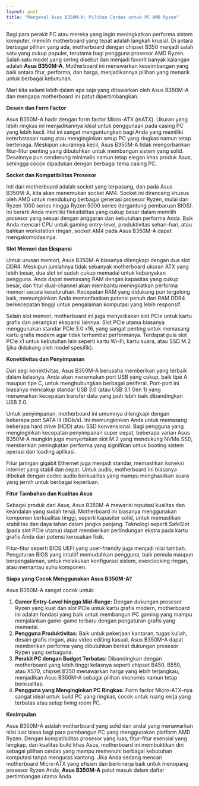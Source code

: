 ```yaml
---
layout: post
title: "Mengenal Asus B350M-A: Pilihan Cerdas untuk PC AMD Ryzen"
---
```


Bagi para perakit PC atau mereka yang ingin meningkatkan performa sistem komputer, memilih motherboard yang tepat adalah langkah krusial. Di antara berbagai pilihan yang ada, motherboard dengan chipset B350 menjadi salah satu yang cukup populer, terutama bagi pengguna prosesor AMD Ryzen. Salah satu model yang sering disebut dan menjadi favorit banyak kalangan adalah **Asus B350M-A**. Motherboard ini menawarkan keseimbangan yang baik antara fitur, performa, dan harga, menjadikannya pilihan yang menarik untuk berbagai kebutuhan.

Mari kita selami lebih dalam apa saja yang ditawarkan oleh Asus B350M-A dan mengapa motherboard ini patut dipertimbangkan.

**Desain dan Form Factor**

Asus B350M-A hadir dengan form factor Micro-ATX (mATX). Ukuran yang lebih ringkas ini menjadikannya ideal untuk penggunaan pada casing PC yang lebih kecil. Hal ini sangat menguntungkan bagi Anda yang memiliki keterbatasan ruang atau menginginkan setup PC yang ringkas namun tetap bertenaga. Meskipun ukurannya kecil, Asus B350M-A tidak mengorbankan fitur-fitur penting yang dibutuhkan untuk membangun sistem yang solid. Desainnya pun cenderung minimalis namun tetap elegan khas produk Asus, sehingga cocok dipadukan dengan berbagai tema casing PC.

**Socket dan Kompatibilitas Prosesor**

Inti dari motherboard adalah socket yang terpasang, dan pada Asus B350M-A, kita akan menemukan socket AM4. Socket ini dirancang khusus oleh AMD untuk mendukung berbagai generasi prosesor Ryzen, mulai dari Ryzen 1000 series hingga Ryzen 5000 series (tergantung pembaruan BIOS). Ini berarti Anda memiliki fleksibilitas yang cukup besar dalam memilih prosesor yang sesuai dengan anggaran dan kebutuhan performa Anda. Baik Anda mencari CPU untuk gaming entry-level, produktivitas sehari-hari, atau bahkan workstation ringan, socket AM4 pada Asus B350M-A dapat mengakomodasinya.

**Slot Memori dan Ekspansi**

Untuk urusan memori, Asus B350M-A biasanya dilengkapi dengan dua slot DDR4. Meskipun jumlahnya tidak sebanyak motherboard ukuran ATX yang lebih besar, dua slot ini sudah cukup memadai untuk kebanyakan pengguna. Anda dapat memasang RAM dengan kapasitas yang cukup besar, dan fitur dual-channel akan membantu meningkatkan performa memori secara keseluruhan. Kecepatan RAM yang didukung pun tergolong baik, memungkinkan Anda memanfaatkan potensi penuh dari RAM DDR4 berkecepatan tinggi untuk pengalaman komputasi yang lebih responsif.

Selain slot memori, motherboard ini juga menyediakan slot PCIe untuk kartu grafis dan perangkat ekspansi lainnya. Slot PCIe utama biasanya menggunakan standar PCIe 3.0 x16, yang sangat penting untuk memasang kartu grafis modern agar tidak terhambat performanya. Terdapat pula slot PCIe x1 untuk kebutuhan lain seperti kartu Wi-Fi, kartu suara, atau SSD M.2 (jika didukung oleh model spesifik).

**Konektivitas dan Penyimpanan**

Dari segi konektivitas, Asus B350M-A berusaha memberikan yang terbaik dalam kelasnya. Anda akan menemukan port USB yang cukup, baik tipe A maupun tipe C, untuk menghubungkan berbagai periferal. Port-port ini biasanya mencakup standar USB 3.0 (atau USB 3.1 Gen 1) yang menawarkan kecepatan transfer data yang jauh lebih baik dibandingkan USB 2.0.

Untuk penyimpanan, motherboard ini umumnya dilengkapi dengan beberapa port SATA III (6Gb/s). Ini memungkinkan Anda untuk memasang beberapa hard drive (HDD) atau SSD konvensional. Bagi pengguna yang menginginkan kecepatan penyimpanan super cepat, beberapa varian Asus B350M-A mungkin juga menyertakan slot M.2 yang mendukung NVMe SSD, memberikan peningkatan performa yang signifikan untuk booting sistem operasi dan loading aplikasi.

Fitur jaringan gigabit Ethernet juga menjadi standar, memastikan koneksi internet yang stabil dan cepat. Untuk audio, motherboard ini biasanya dibekali dengan codec audio berkualitas yang mampu menghasilkan suara yang jernih untuk berbagai keperluan.

**Fitur Tambahan dan Kualitas Asus**

Sebagai produk dari Asus, Asus B350M-A mewarisi reputasi kualitas dan keandalan yang sudah teruji. Motherboard ini biasanya menggunakan komponen berkualitas tinggi, seperti kapasitor solid, untuk memastikan stabilitas dan daya tahan dalam jangka panjang. Teknologi seperti SafeSlot (pada slot PCIe utama) dapat memberikan perlindungan ekstra pada kartu grafis Anda dari potensi kerusakan fisik.

Fitur-fitur seperti BIOS UEFI yang user-friendly juga menjadi nilai tambah. Pengaturan BIOS yang intuitif memudahkan pengguna, baik pemula maupun berpengalaman, untuk melakukan konfigurasi sistem, overclocking ringan, atau memantau suhu komponen.

**Siapa yang Cocok Menggunakan Asus B350M-A?**

Asus B350M-A sangat cocok untuk:

1.  **Gamer Entry-Level hingga Mid-Range:** Dengan dukungan prosesor Ryzen yang kuat dan slot PCIe untuk kartu grafis modern, motherboard ini adalah fondasi yang baik untuk membangun PC gaming yang mampu menjalankan game-game terbaru dengan pengaturan grafis yang memadai.
2.  **Pengguna Produktivitas:** Baik untuk pekerjaan kantoran, tugas kuliah, desain grafis ringan, atau video editing kasual, Asus B350M-A dapat memberikan performa yang dibutuhkan berkat dukungan prosesor Ryzen yang serbaguna.
3.  **Perakit PC dengan Budget Terbatas:** Dibandingkan dengan motherboard yang lebih tinggi kelasnya seperti chipset B450, B550, atau X570, chipset B350 menawarkan harga yang lebih terjangkau, menjadikan Asus B350M-A sebagai pilihan ekonomis namun tetap berkualitas.
4.  **Pengguna yang Menginginkan PC Ringkas:** Form factor Micro-ATX-nya sangat ideal untuk build PC yang ringkas, cocok untuk ruang kerja yang terbatas atau setup living room PC.

**Kesimpulan**

Asus B350M-A adalah motherboard yang solid dan andal yang menawarkan nilai luar biasa bagi para pembangun PC yang menggunakan platform AMD Ryzen. Dengan kompatibilitas prosesor yang luas, fitur-fitur esensial yang lengkap, dan kualitas build khas Asus, motherboard ini membuktikan diri sebagai pilihan cerdas yang mampu memenuhi berbagai kebutuhan komputasi tanpa menguras kantong. Jika Anda sedang mencari motherboard Micro-ATX yang efisien dan berkinerja baik untuk menopang prosesor Ryzen Anda, **Asus B350M-A** patut masuk dalam daftar pertimbangan utama Anda.
